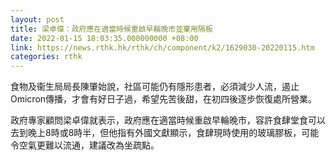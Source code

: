 ```yaml
---
layout: post
title: 梁卓偉：政府應在適當時候重啟早輪晚市並棄用隔板
date: 2022-01-15 18:03:35.000000000 +08:00
link: https://news.rthk.hk/rthk/ch/component/k2/1629030-20220115.htm
categories: rthk
---
```


食物及衞生局局長陳肇始說，社區可能仍有隱形患者，必須減少人流，遏止Omicron傳播，才會有好日子過，希望先苦後甜，在初四後逐步恢復處所營業。

政府專家顧問梁卓偉就表示，政府應在適當時候重啟早輪晚市，容許食肆堂食可以去到晚上8時或8時半，但他指有外國文獻顯示，食肆現時使用的玻璃膠板，可能令空氣更難以流通，建議改為坐疏點。
